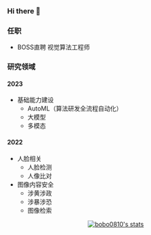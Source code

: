 ### Hi there 👋

### 任职
- BOSS直聘 视觉算法工程师

### 研究领域

#### 2023
- 基础能力建设
  - AutoML（算法研发全流程自动化）
  - 大模型
  - 多模态


#### 2022
- 人脸相关
  - 人脸检测
  - 人像比对
- 图像内容安全
  - 涉黄涉政
  - 涉暴涉恐
  - 图像检索

<p align="center">
  <a href="https://github.com/bobo0810" class="rich-diff-level-one">
    <img src="https://github-readme-stats.vercel.app/api?username=bobo0810&show_icons=true" alt="bobo0810's stats" >
    <!-- &hide=issues
    <img src="https://github-readme-stats.vercel.app/api?username=bobo0810&hide=issues&title_color=333&text_color=777" alt="bobo0810's Status" >
    -->
  </a>
</p>

 


